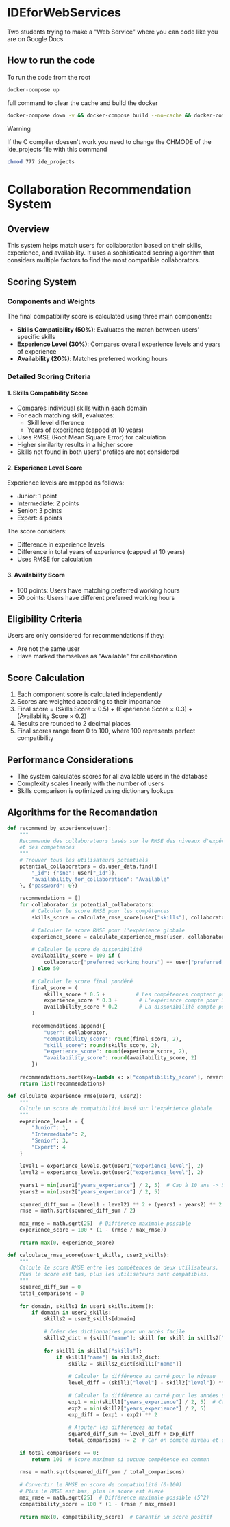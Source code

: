 # IDEforWebServices
Two students trying to make a "Web Service" where you can code like you are on Google Docs

## How to run the code 
To run the code from the root 
```bash 
docker-compose up
```

full command to clear the cache and build the docker
```bash 
docker-compose down -v && docker-compose build --no-cache && docker-compose up
```

>[!WARNING]
> If the C compiler doesen't work you need to change the CHMODE of the ide_projects file with this command
>
```bash 
chmod 777 ide_projects
```

# Collaboration Recommendation System

## Overview
This system helps match users for collaboration based on their skills, experience, and availability. It uses a sophisticated scoring algorithm that considers multiple factors to find the most compatible collaborators.

## Scoring System

### Components and Weights
The final compatibility score is calculated using three main components:

- **Skills Compatibility (50%)**: Evaluates the match between users' specific skills
- **Experience Level (30%)**: Compares overall experience levels and years of experience
- **Availability (20%)**: Matches preferred working hours

### Detailed Scoring Criteria

#### 1. Skills Compatibility Score
- Compares individual skills within each domain
- For each matching skill, evaluates:
  - Skill level difference
  - Years of experience (capped at 10 years)
- Uses RMSE (Root Mean Square Error) for calculation
- Higher similarity results in a higher score
- Skills not found in both users' profiles are not considered

#### 2. Experience Level Score
Experience levels are mapped as follows:
- Junior: 1 point
- Intermediate: 2 points
- Senior: 3 points
- Expert: 4 points

The score considers:
- Difference in experience levels
- Difference in total years of experience (capped at 10 years)
- Uses RMSE for calculation

#### 3. Availability Score
- 100 points: Users have matching preferred working hours
- 50 points: Users have different preferred working hours

## Eligibility Criteria
Users are only considered for recommendations if they:
- Are not the same user
- Have marked themselves as "Available" for collaboration

## Score Calculation
1. Each component score is calculated independently
2. Scores are weighted according to their importance
3. Final score = (Skills Score × 0.5) + (Experience Score × 0.3) + (Availability Score × 0.2)
4. Results are rounded to 2 decimal places
5. Final scores range from 0 to 100, where 100 represents perfect compatibility


## Performance Considerations
- The system calculates scores for all available users in the database
- Complexity scales linearly with the number of users
- Skills comparison is optimized using dictionary lookups
  
## Algorithms for the Recomandation 

```python
def recommend_by_experience(user):
    """
    Recommande des collaborateurs basés sur le RMSE des niveaux d'expérience
    et des compétences
    """
    # Trouver tous les utilisateurs potentiels
    potential_collaborators = db.user_data.find({
        "_id": {"$ne": user["_id"]},
        "availability_for_collaboration": "Available"
    }, {"password": 0})
    
    recommendations = []
    for collaborator in potential_collaborators:
        # Calculer le score RMSE pour les compétences
        skills_score = calculate_rmse_score(user["skills"], collaborator["skills"])
        
        # Calculer le score RMSE pour l'expérience globale
        experience_score = calculate_experience_rmse(user, collaborator)
        
        # Calculer le score de disponibilité
        availability_score = 100 if (
            collaborator["preferred_working_hours"] == user["preferred_working_hours"]
        ) else 50
        
        # Calculer le score final pondéré
        final_score = (
            skills_score * 0.5 +          # Les compétences comptent pour 50%
            experience_score * 0.3 +       # L'expérience compte pour 30%
            availability_score * 0.2       # La disponibilité compte pour 20%
        )
        
        recommendations.append({
            "user": collaborator,
            "compatibility_score": round(final_score, 2),
            "skill_score": round(skills_score, 2),
            "experience_score": round(experience_score, 2),
            "availability_score": round(availability_score, 2)
        })
    
    recommendations.sort(key=lambda x: x["compatibility_score"], reverse=True)
    return list(recommendations)
```

```python
def calculate_experience_rmse(user1, user2):
    """
    Calcule un score de compatibilité basé sur l'expérience globale
    """
    experience_levels = {
        "Junior": 1,
        "Intermediate": 2,
        "Senior": 3,
        "Expert": 4
    }
    
    level1 = experience_levels.get(user1["experience_level"], 2)
    level2 = experience_levels.get(user2["experience_level"], 2)
    
    years1 = min(user1["years_experience"] / 2, 5)  # Cap à 10 ans -> 5 points
    years2 = min(user2["years_experience"] / 2, 5)
    
    squared_diff_sum = (level1 - level2) ** 2 + (years1 - years2) ** 2
    rmse = math.sqrt(squared_diff_sum / 2)
    
    max_rmse = math.sqrt(25)  # Différence maximale possible
    experience_score = 100 * (1 - (rmse / max_rmse))
    
    return max(0, experience_score)
```


```python
def calculate_rmse_score(user1_skills, user2_skills):
    """
    Calcule le score RMSE entre les compétences de deux utilisateurs.
    Plus le score est bas, plus les utilisateurs sont compatibles.
    """
    squared_diff_sum = 0
    total_comparisons = 0
    
    for domain, skills1 in user1_skills.items():
        if domain in user2_skills:
            skills2 = user2_skills[domain]
            
            # Créer des dictionnaires pour un accès facile
            skills2_dict = {skill["name"]: skill for skill in skills2["skills"]}
            
            for skill1 in skills1["skills"]:
                if skill1["name"] in skills2_dict:
                    skill2 = skills2_dict[skill1["name"]]
                    
                    # Calculer la différence au carré pour le niveau
                    level_diff = (skill1["level"] - skill2["level"]) ** 2
                    
                    # Calculer la différence au carré pour les années d'expérience (normalisé sur 5)
                    exp1 = min(skill1["years_experience"] / 2, 5)  # Cap à 10 ans -> 5 points
                    exp2 = min(skill2["years_experience"] / 2, 5)
                    exp_diff = (exp1 - exp2) ** 2
                    
                    # Ajouter les différences au total
                    squared_diff_sum += level_diff + exp_diff
                    total_comparisons += 2  # Car on compte niveau et expérience
    
    if total_comparisons == 0:
        return 100  # Score maximum si aucune compétence en commun
        
    rmse = math.sqrt(squared_diff_sum / total_comparisons)
    
    # Convertir le RMSE en score de compatibilité (0-100)
    # Plus le RMSE est bas, plus le score est élevé
    max_rmse = math.sqrt(25)  # Différence maximale possible (5^2)
    compatibility_score = 100 * (1 - (rmse / max_rmse))
    
    return max(0, compatibility_score)  # Garantir un score positif
```